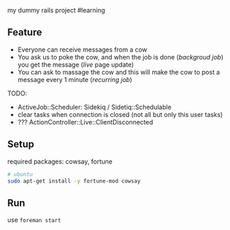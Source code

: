 my dummy rails project #learning

## Feature
- Everyone can receive messages from a cow
- You ask us to poke the cow,
  and when the job is done (_backgroud job_)
  you get the message (_live_ page update)
- You can ask to massage the cow
  and this will make the cow to post a message 
  every 1 minute (_recurring job_)

TODO: 
- ActiveJob::Scheduler: Sidekiq / Sidetiq::Schedulable
- clear tasks when connection is closed (not all but only this user tasks)
-  ??? ActionController::Live::ClientDisconnected

## Setup
required packages: cowsay, fortune

```bash
# ubuntu
sudo apt-get install -y fortune-mod cowsay
```

## Run
use `foreman start`